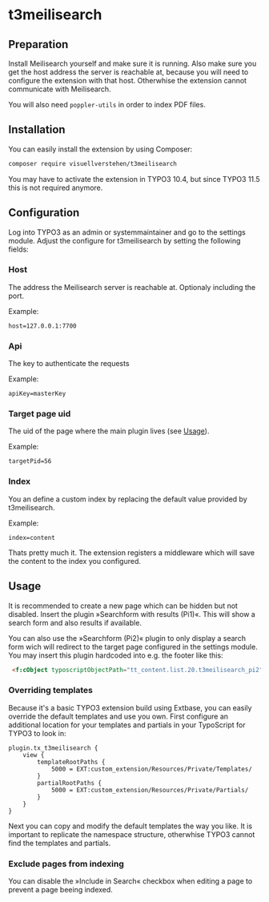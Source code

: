 # t3meilisearch

## Preparation

Install Meilisearch yourself and make sure it is running. Also make sure you get the host address the server is reachable at, because you will need to configure the extension with that host. Otherwhise the extension cannot communicate with Meilisearch.

You will also need `poppler-utils` in order to index PDF files.

## Installation

You can easily install the extension by using Composer:

```bash
composer require visuellverstehen/t3meilisearch
```

You may have to activate the extension in TYPO3 10.4, but since TYPO3 11.5 this is not required anymore.

## Configuration

Log into TYPO3 as an admin or systemmaintainer and go to the settings module. Adjust the configure for t3meilisearch by setting the following fields:

### Host

The address the Meilisearch server is reachable at. Optionaly including the port.

Example:

```
host=127.0.0.1:7700
```

### Api

The key to authenticate the requests

Example:

```
apiKey=masterKey
```

### Target page uid

The uid of the page where the main plugin lives (see [Usage](#usage)).

Example:

```
targetPid=56
```

### Index

You an define a custom index by replacing the default value provided by t3meilisearch.

Example:

```
index=content
```

Thats pretty much it. The extension registers a middleware which will save the content to the index you configured.

<a name="usage"></a>
## Usage

It is recommended to create a new page which can be hidden but not disabled. Insert the plugin »Searchform with results (Pi1)«. This will show a search form and also results if available.

You can also use the »Searchform (Pi2)« plugin to only display a search form wich will redirect to the target page configured in the settings module. You may insert this plugin hardcoded into e.g. the footer like this:

```html
 <f:cObject typoscriptObjectPath="tt_content.list.20.t3meilisearch_pi2" />
```

### Overriding templates

Because it's a basic TYPO3 extension build using Extbase, you can easily override the default templates and use you own. First configure an additional location for your templates and partials in your TypoScript for TYPO3 to look in:

```
plugin.tx_t3meilisearch {
    view {
        templateRootPaths {
            5000 = EXT:custom_extension/Resources/Private/Templates/
        }
        partialRootPaths {
            5000 = EXT:custom_extension/Resources/Private/Partials/
        }
    }
}
```

Next you can copy and modify the default templates the way you like. It is important to replicate the namespace structure, otherwhise TYPO3 cannot find the templates and partials.

### Exclude pages from indexing

You can disable the »Include in Search« checkbox when editing a page to prevent a page beeing indexed.

